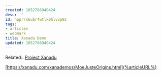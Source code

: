 ```yaml
---
created: 1652786940424
desc: ''
id: hpprrx6ubr4wtlk0hlvvp0z
tags:
- articles
- webmark
title: Xanadu Demo
updated: 1652786940424
---
```

   
Related::  [Project Xanadu](../../archive/project%20xanadu.md)   
   
[https://xanadu.com/xanademos/MoeJusteOrigins.html](%articleURL%)